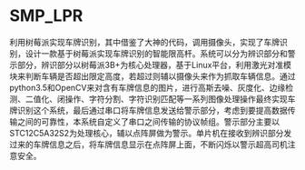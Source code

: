 # SMP_LPR
利用树莓派实现车牌识别，其中借鉴了大神的代码，调用摄像头，实现了车牌识别，设计一款基于树莓派实现车牌识别的智能限高杆。系统可以分为辨识部分和警示部分，辨识部分以树莓派3B+为核心处理器，基于Linux平台，利用激光对准模块来判断车辆是否超出限定高度，若超过则辅以摄像头来作为抓取车辆信息。通过python3.5和OpenCV来对含有车牌信息的图片，进行高斯去噪、灰度化、边缘检测、二值化、闭操作、字符分割、字符识别匹配等一系列图像处理操作最终实现车牌识别这个系统，最后通过串口将车牌信息发送给警示部分，考虑到要提高数据传输之间的可靠性，本系统自定义了串口之间传输的协议帧组。警示部分主要以STC12C5A32S2为处理核心，辅以点阵屏做为警示。单片机在接收到辨识部分发过来的车牌信息之后，将车牌信息显示在点阵屏上面，不断闪烁以警示超高司机注意安全。
